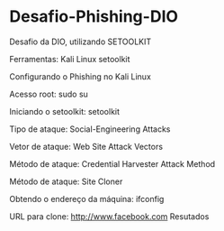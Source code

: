 # Desafio-Phishing-DIO
Desafio da DIO, utilizando SETOOLKIT

Ferramentas:
Kali Linux
setoolkit

Configurando o Phishing no Kali Linux

Acesso root: sudo su

Iniciando o setoolkit: setoolkit

Tipo de ataque: Social-Engineering Attacks

Vetor de ataque: Web Site Attack Vectors

Método de ataque: Credential Harvester Attack Method 

Método de ataque: Site Cloner

Obtendo o endereço da máquina: ifconfig

URL para clone: http://www.facebook.com
Resutados
